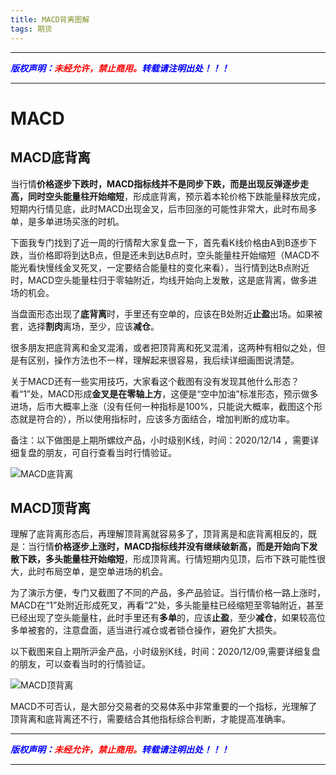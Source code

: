 ```yaml
---
title: MACD背离图解
tags: 期货
---
```


------


***<font color=blue>版权声明：</font><font color=red>未经允许，禁止商用。</font><font color=blue>转载请注明出处！！！</font>***

------

# MACD

## MACD底背离
当行情**价格逐步下跌时，MACD指标线并不是同步下跌，而是出现反弹逐步走高，同时空头能量柱开始缩短**，形成底背离，预示着本轮价格下跌能量释放完成，短期内行情见底，此时MACD出现金叉，后市回涨的可能性非常大，此时布局多单，是多单进场买涨的时机。

下面我专门找到了近一周的行情帮大家复盘一下，首先看K线价格由A到B逐步下跌，当价格即将到达B点，但是还未到达B点时，空头能量柱开始缩短（MACD不能光看快慢线金叉死叉，一定要结合能量柱的变化来看），当行情到达B点附近时，MACD空头能量柱归于零轴附近，均线开始向上发散，这是底背离，做多进场的机会。

当盘面形态出现了**底背离**时，手里还有空单的，应该在B处附近**止盈**出场。如果被套，选择**割肉**离场，至少，应该**减仓**。

很多朋友把底背离和金叉混淆，或者把顶背离和死叉混淆，这两种有相似之处，但是有区别，操作方法也不一样，理解起来很容易，我后续详细画图说清楚。

关于MACD还有一些实用技巧，大家看这个截图有没有发现其他什么形态？看“1”处，MACD形成**金叉是在零轴上方**，这便是“空中加油”标准形态，预示做多进场，后市大概率上涨（没有任何一种指标是100%，只能说大概率，截图这个形态就是符合的），所以使用指标时，应该多方面结合，增加判断的成功率。

备注：以下做图是上期所螺纹产品，小时级别K线，时间：2020/12/14 ，需要详细复盘的朋友，可自行查看当时行情验证。

![MACD底背离](https://mmbiz.qpic.cn/mmbiz_png/IV59dtZdm9W8U74p0AXiaTBows7g2rDVTWlckvdwYTckLdE4lgTVuY7gRtN0VZHb1cjgOD3aWvcjsckiaCiaThSXA/640?wx_fmt=png&tp=wxpic&wxfrom=5&wx_lazy=1&wx_co=1)

## MACD顶背离

理解了底背离形态后，再理解顶背离就容易多了，顶背离是和底背离相反的，既是：当行情**价格逐步上涨时，MACD指标线并没有继续破新高，而是开始向下发散下跌，多头能量柱开始缩短**，形成顶背离。行情短期内见顶，后市下跌可能性很大，此时布局空单，是空单进场的机会。

为了演示方便，专门又截图了不同的产品，多产品验证。当行情价格一路上涨时，MACD在“1”处附近形成死叉，再看“2”处，多头能量柱已经缩短至零轴附近，甚至已经出现了空头能量柱，此时手里还有**多单**的，应该**止盈**，至少**减仓**，如果较高位多单被套的，注意盘面，适当进行减仓或者锁仓操作，避免扩大损失。

以下截图来自上期所沪金产品，小时级别K线，时间：2020/12/09,需要详细复盘的朋友，可以查看当时的行情验证。

![MACD顶背离](https://mmbiz.qpic.cn/mmbiz_png/IV59dtZdm9W8U74p0AXiaTBows7g2rDVThns9xgA2UAjQOyn3gVtw21zJSM2wcXAKsy0VLvnjkFibuicz9QTMj5GQ/640?wx_fmt=png&tp=wxpic&wxfrom=5&wx_lazy=1&wx_co=1)

MACD不可否认，是大部分交易者的交易体系中非常重要的一个指标，光理解了顶背离和底背离还不行，需要结合其他指标综合判断，才能提高准确率。





------

***<font color=blue>版权声明：</font><font color=red>未经允许，禁止商用。</font><font color=blue>转载请注明出处！！！</font>***

------
